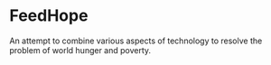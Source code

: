 # FeedHope
An attempt to combine various aspects of technology to resolve the problem of world hunger and poverty.
